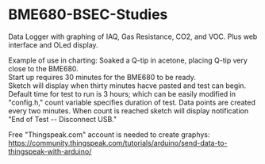 # BME680-BSEC-Studies
Data Logger with graphing of IAQ, Gas Resistance, CO2, and VOC.  Plus web interface and OLed display.

Example of use in charting:  Soaked a Q-tip in acetone, placing Q-tip very close to the BME680.  
Start up requires 30 minutes for the BME680 to be ready.  
Sketch will display when thirty minutes hacve pasted and test can begin.  Default time for test to run is 3 hours; which can be easily modified in "config.h," 
count variable specifies duration of test.  Data points are created every two minutes.  When count is reached sketch will display notification "End of Test --
Disconnect USB."

Free "Thingspeak.com" account is needed to create graphys:  https://community.thingspeak.com/tutorials/arduino/send-data-to-thingspeak-with-arduino/

